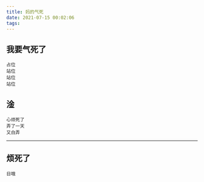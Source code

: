 ```yaml
---
title: 妈的气死
date: 2021-07-15 00:02:06
tags:
---
```

## 我要气死了
	占位
	站位
	站位
	站位

##	淦
	心烦死了
	弄了一天
	又白弄

---
##	烦死了
	日哦
	

